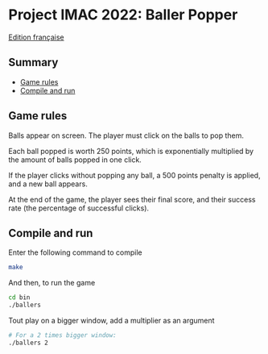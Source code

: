 # Project IMAC 2022: Baller Popper

[Edition française](./README.MD)

## Summary

- [Game rules](#game-rules)
- [Compile and run](#compile-and-run)

## Game rules

Balls appear on screen. The player must click on the balls to pop them.

Each ball popped is worth 250 points, which is exponentially multiplied by the amount of balls popped in one click.

If the player clicks without popping any ball, a 500 points penalty is applied, and a new ball appears.

At the end of the game, the player sees their final score, and their success rate (the percentage of successful clicks).

## Compile and run

Enter the following command to compile

```bash
make
```

And then, to run the game

```bash
cd bin
./ballers
```

Tout play on a bigger window, add a multiplier as an argument

```bash
# For a 2 times bigger window:
./ballers 2
```
